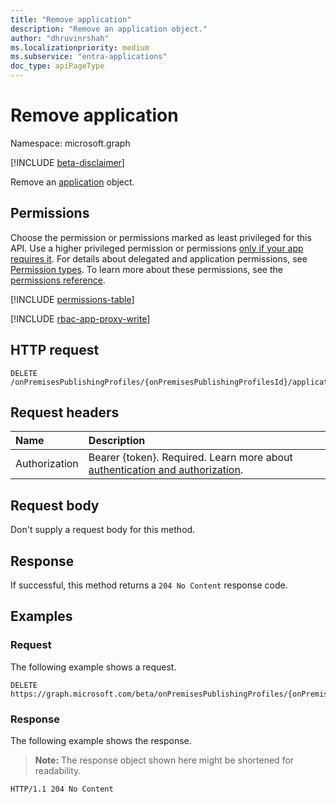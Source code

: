 ```yaml
---
title: "Remove application"
description: "Remove an application object."
author: "dhruvinrshah"
ms.localizationpriority: medium
ms.subservice: "entra-applications"
doc_type: apiPageType
---
```


# Remove application

Namespace: microsoft.graph

[!INCLUDE [beta-disclaimer](../../includes/beta-disclaimer.md)]

Remove an [application](../resources/application.md) object.

## Permissions

Choose the permission or permissions marked as least privileged for this API. Use a higher privileged permission or permissions [only if your app requires it](/graph/permissions-overview#best-practices-for-using-microsoft-graph-permissions). For details about delegated and application permissions, see [Permission types](/graph/permissions-overview#permission-types). To learn more about these permissions, see the [permissions reference](/graph/permissions-reference).

<!-- {
  "blockType": "permissions",
  "name": "ipapplicationsegment-delete-application-permissions"
}
-->
[!INCLUDE [permissions-table](../includes/permissions/ipapplicationsegment-delete-application-permissions.md)]

[!INCLUDE [rbac-app-proxy-write](../includes/rbac-for-apis/rbac-app-proxy-write.md)]

## HTTP request

<!-- {
  "blockType": "ignored"
}
-->
``` http
DELETE /onPremisesPublishingProfiles/{onPremisesPublishingProfilesId}/applicationSegments/{ipApplicationSegmentId}/application/{id}/$ref
```

## Request headers

|Name|Description|
|:---|:---|
|Authorization|Bearer {token}. Required. Learn more about [authentication and authorization](/graph/auth/auth-concepts).|

## Request body

Don't supply a request body for this method.

## Response

If successful, this method returns a `204 No Content` response code.

## Examples

### Request

The following example shows a request.
<!-- {
  "blockType": "request",
  "name": "delete_application_from_ipapplicationsegment"
}
-->
``` http
DELETE https://graph.microsoft.com/beta/onPremisesPublishingProfiles/{onPremisesPublishingProfilesId}/applicationSegments/{ipApplicationSegmentId}/application/{id}/$ref
```


### Response

The following example shows the response.
>**Note:** The response object shown here might be shortened for readability.
<!-- {
  "blockType": "response",
  "truncated": true
}
-->
``` http
HTTP/1.1 204 No Content
```

